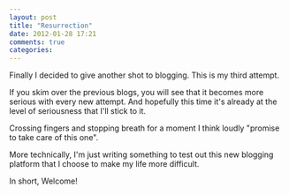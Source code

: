 ```yaml
---
layout: post
title: "Resurrection"
date: 2012-01-28 17:21
comments: true
categories: 
---
```


Finally I decided to give another shot to blogging. This is my third attempt. 

If you skim over the previous blogs, you will see that it becomes more serious with every new attempt. And hopefully this time it's already at the level of seriousness that I'll stick to it.

Crossing fingers and stopping breath for a moment I think loudly "promise to take care of this one".

More technically, I'm just writing something to test out this new blogging platform that I choose to make my life more difficult.

In short, Welcome!
